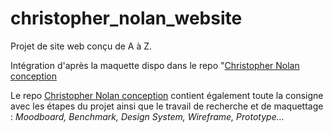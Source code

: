 # christopher_nolan_website
Projet de site web conçu de A à Z.

Intégration d'après la maquette dispo dans le repo "[Christopher Nolan conception](
https://github.com/JoAnisky/christopher_nolan_conception)

Le repo [Christopher Nolan conception](
https://github.com/JoAnisky/christopher_nolan_conception) contient également toute la consigne avec les étapes du projet ainsi que le travail de recherche et de maquettage :
_Moodboard, Benchmark, Design System, Wireframe, Prototype..._
